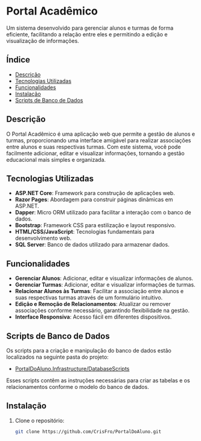 # Portal Acadêmico

Um sistema desenvolvido para gerenciar alunos e turmas de forma eficiente, facilitando a relação entre eles e permitindo a edição e visualização de informações.

## Índice

- [Descrição](#descrição)
- [Tecnologias Utilizadas](#tecnologias-utilizadas)
- [Funcionalidades](#funcionalidades)
- [Instalação](#instalação)
- [Scripts de Banco de Dados](#scripts-de-banco-de-dados)

## Descrição

O Portal Acadêmico é uma aplicação web que permite a gestão de alunos e turmas, proporcionando uma interface amigável para realizar associações entre alunos e suas respectivas turmas. Com este sistema, você pode facilmente adicionar, editar e visualizar informações, tornando a gestão educacional mais simples e organizada.

## Tecnologias Utilizadas

- **ASP.NET Core**: Framework para construção de aplicações web.
- **Razor Pages**: Abordagem para construir páginas dinâmicas em ASP.NET.
- **Dapper**: Micro ORM utilizado para facilitar a interação com o banco de dados.
- **Bootstrap**: Framework CSS para estilização e layout responsivo.
- **HTML/CSS/JavaScript**: Tecnologias fundamentais para desenvolvimento web.
- **SQL Server**: Banco de dados utilizado para armazenar dados.

## Funcionalidades

- **Gerenciar Alunos**: Adicionar, editar e visualizar informações de alunos.
- **Gerenciar Turmas**: Adicionar, editar e visualizar informações de turmas.
- **Relacionar Alunos às Turmas**: Facilitar a associação entre alunos e suas respectivas turmas através de um formulário intuitivo.
- **Edição e Remoção de Relacionamentos**: Atualizar ou remover associações conforme necessário, garantindo flexibilidade na gestão.
- **Interface Responsiva**: Acesso fácil em diferentes dispositivos.

## Scripts de Banco de Dados

Os scripts para a criação e manipulação do banco de dados estão localizados na seguinte pasta do projeto:

- [PortalDoAluno.Infrastructure/DatabaseScripts](https://github.com/CrisFro/PortalDoAlunoAPI/tree/master/PortalDoAluno.Infrastructure/DatabaseScripts)

Esses scripts contêm as instruções necessárias para criar as tabelas e os relacionamentos conforme o modelo do banco de dados.

## Instalação

1. Clone o repositório:
   ```bash
   git clone https://github.com/CrisFro/PortalDoAluno.git
